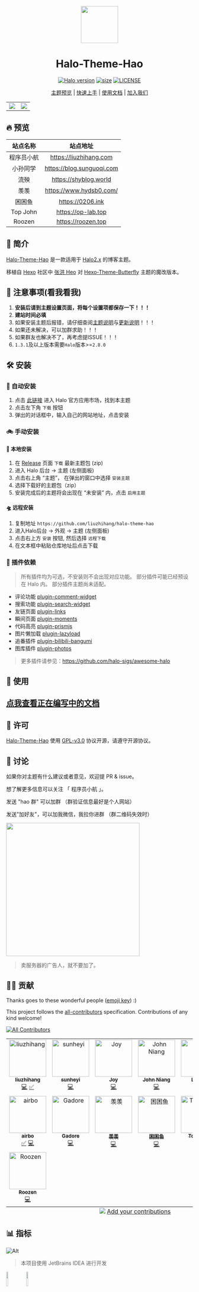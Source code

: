 <div align="center">
<!-- 主题Logo -->
<img width="100px" src="https://liuzhihang.com/upload/logo.png">
<!-- 主题名称 -->
<h1>Halo-Theme-Hao</h1>
<!-- 主题徽章 -->
<p align="center">
  <!-- halo版本 -->
  <a href="https://github.com/halo-dev/halo"><img alt="Halo version" src="https://img.shields.io/badge/halo-2.0%2B-blue" /></a>
  <!-- 下载总数 -->
  <a href="https://github.com/liuzhihang/halo-theme-hao/releases"><img alt="size" src="https://img.shields.io/github/downloads/liuzhihang/halo-theme-hao/total.svg?style=flat-square""/></a>
  <!-- 许可协议 -->
  <a href="./LICENSE"><img alt="LICENSE" src="https://img.shields.io/badge/license-GPL-yellow.svg"></a>
</p>
<!-- 快捷导航 -->
<p align="center">

[主题预览](#-预览) | [快速上手](#-安装) | [使用文档](https://docs.liuzhihang.com) | [加入我们](#-讨论)

</p>
</div>

<!-- 主题预览图 -->
<table>
  <tr>
    <td>
      <img src="https://liuzhihang.com/upload/hao_white.jpg"/>
    </td>
    <td>
      <img src="https://liuzhihang.com/upload/hao_dark.jpg"/>
    </td>
  </tr>
</table>

## 🔥 预览

|   站点名称   |           站点地址            |
|:--------:|:-------------------------:|
|  程序员小航   |  https://liuzhihang.com   |
|   小孙同学   | https://blog.sunguoqi.com |
|    流殃    |   https://shyblog.world   |
|    羡羡    |  https://www.hydsb0.com/  |
|   困困鱼    |     https://0206.ink      |
| Top John |    https://op-lab.top     |
|  Roozen  |    https://roozen.top     |

## 👋 简介

[Halo-Theme-Hao](https://github.com/liuzhihang/halo-theme-hao) 是一款适用于 [Halo2.x](https://github.com/halo-dev/halo) 的博客主题。

移植自 [Hexo](https://hexo.io/zh-cn/index.html) 社区中 [张洪 Heo](https://blog.zhheo.com/)
对 [Hexo-Theme-Butterfly](https://github.com/liuzhihang/halo-theme-hao)
主题的魔改版本。

## 🚨 注意事项(看我看我)
1. **安装后请到主题设置页面，将每个设置项都保存一下！！！**
2. **建站时间必填**
3. 如果安装主题后报错，请仔细查阅[主题说明](https://github.com/liuzhihang/halo-theme-hao)与[更新说明](https://github.com/liuzhihang/halo-theme-hao/releases)！！！
4. 如果还未解决，可以加群求助！！！
5. 如果群友也解决不了，再考虑提ISSUE！！！
6. `1.3.1`及以上版本需要`Halo`版本>=`2.8.0`

## 🛠 安装

### 🚗 自动安装

1. 点击 [此链接](https://halo.run/store/apps/app-MgZJX) 进入 Halo 官方应用市场，找到本主题
2. 点击左下角 `下载` 按钮
3. 弹出的对话框中，输入自己的网站地址，点击安装

### 🚲 手动安装

#### 🚂 本地安装

1. 在 [ Release](https://github.com/liuzhihang/halo-theme-hao/releases) 页面 `下载` 最新主题包 (zip) 
2. 进入 Halo 后台 -> 主题 (左侧面板)
3. 点击右上角 “主题”， 在弹出的窗口中选择 `安装主题`
4. 选择下载好的主题包（zip）
5. 安装完成后的主题将会出现在 “未安装” 内，点击 `启用主题`

#### 🛸 远程安装

1. 复制地址 `https://github.com/liuzhihang/halo-theme-hao`
2. 进入Halo后台 -> 外观 -> 主题 (左侧面板)
3. 点击右上方 `安装` 按钮, 然后选择 `远程下载`
4. 在文本框中粘贴仓库地址后点击下载

### 🔌 插件依赖
> 所有插件均为可选，不安装则不会出现对应功能。
> 部分插件可能已经预设在 Halo 内。
> 部分插件主题尚未适配。

- 评论功能 [plugin-comment-widget](https://github.com/halo-sigs/plugin-comment-widget/releases)
- 搜索功能 [plugin-search-widget](https://github.com/halo-sigs/plugin-search-widget/releases)
- 友链页面 [plugin-links](https://github.com/halo-sigs/plugin-links)
- 瞬间页面 [plugin-moments](https://github.com/halo-sigs/plugin-moments) 
- 代码高亮 [plugin-prismjs](https://github.com/liuzhihang/plugin-prismjs)
- 图片懒加载 [plugin-lazyload](https://github.com/liuzhihang/plugin-lazyload)
- 追番插件 [plugin-bilibili-bangumi](https://github.com/Roozenlz/plugin-bilibili-bangumi)
- 图库插件 [plugin-photos](https://github.com/halo-sigs/plugin-photos)

> 更多插件请参见：https://github.com/halo-sigs/awesome-halo

## 📝 使用

## [点我查看正在编写中的文档](https://docs.liuzhihang.com)

## 🔐 许可

[Halo-Theme-Hao](https://github.com/liuzhihang/halo-theme-hao) 使用 [GPL-v3.0](./LICENSE) 协议开源，请遵守开源协议。

## 💬 讨论

如果你对主题有什么建议或者意见，欢迎提 PR & issue。

想了解更多信息可以关注 「 程序员小航 」。

发送 "hao 群" 可以加群 （群验证信息最好是个人网站）

发送"加好友"，可以加我微信，我拉你进群 （群二维码失效时）

<img width="360" src="https://liuzhihang.com/themes/theme-hao/assets/images/wechat/wechat1.png" />

> 卖服务器的广告人，就不要加了。

## 👨‍💻 贡献

Thanks goes to these wonderful people ([emoji key](https://allcontributors.org/docs/en/emoji-key)) :)

This project follows the [all-contributors](https://github.com/all-contributors/all-contributors) specification. Contributions of any kind welcome!

<!-- ALL-CONTRIBUTORS-BADGE:START - Do not remove or modify this section -->
[![All Contributors](https://img.shields.io/badge/all_contributors-13-orange.svg?style=flat-square)](#contributors-)
<!-- ALL-CONTRIBUTORS-BADGE:END -->

<!-- ALL-CONTRIBUTORS-LIST:START - Do not remove or modify this section -->
<!-- prettier-ignore-start -->
<!-- markdownlint-disable -->
<table>
  <tbody>
    <tr>
      <td align="center" valign="top" width="16.66%"><a href="https://liuzhihang.com/"><img src="https://avatars.githubusercontent.com/u/26057042?v=4?s=100" width="100px;" alt="liuzhihang"/><br /><sub><b>liuzhihang</b></sub></a><br /><a href="https://github.com/liuzhihang/halo-theme-hao/commits?author=liuzhihang" title="Code">💻</a> <a href="#tutorial-liuzhihang" title="Tutorials">✅</a></td>
      <td align="center" valign="top" width="16.66%"><a href="https://shyblog.world/"><img src="https://avatars.githubusercontent.com/u/50973219?v=4?s=100" width="100px;" alt="sunheyi"/><br /><sub><b>sunheyi</b></sub></a><br /><a href="https://github.com/liuzhihang/halo-theme-hao/commits?author=shy-share" title="Code">💻</a></td>
      <td align="center" valign="top" width="16.66%"><a href="https://github.com/Joydevelop"><img src="https://avatars.githubusercontent.com/u/79132319?v=4?s=100" width="100px;" alt="Joy"/><br /><sub><b>Joy</b></sub></a><br /><a href="https://github.com/liuzhihang/halo-theme-hao/commits?author=Joydevelop" title="Code">💻</a></td>
      <td align="center" valign="top" width="16.66%"><a href="https://johnniang.me"><img src="https://avatars.githubusercontent.com/u/16865714?v=4?s=100" width="100px;" alt="John Niang"/><br /><sub><b>John Niang</b></sub></a><br /><a href="https://github.com/liuzhihang/halo-theme-hao/commits?author=JohnNiang" title="Code">💻</a></td>
      <td align="center" valign="top" width="16.66%"><a href="https://lanbinovo.cn"><img src="https://avatars.githubusercontent.com/u/62149873?v=4?s=100" width="100px;" alt="Lanbin"/><br /><sub><b>Lanbin</b></sub></a><br /><a href="#tutorial-lanbinshijie" title="Tutorials">✅</a></td>
      <td align="center" valign="top" width="16.66%"><a href="https://blog.sunguoqi.com/"><img src="https://avatars.githubusercontent.com/u/79169717?v=4?s=100" width="100px;" alt="小孙同学"/><br /><sub><b>小孙同学</b></sub></a><br /><a href="#tutorial-sun0225SUN" title="Tutorials">✅</a> <a href="https://github.com/liuzhihang/halo-theme-hao/commits?author=sun0225SUN" title="Code">💻</a></td>
    </tr>
    <tr>
      <td align="center" valign="top" width="16.66%"><a href="http://airbozh.cn"><img src="https://avatars.githubusercontent.com/u/50261327?v=4?s=100" width="100px;" alt="airbo"/><br /><sub><b>airbo</b></sub></a><br /><a href="#tutorial-AirboZH" title="Tutorials">✅</a> <a href="https://github.com/liuzhihang/halo-theme-hao/commits?author=AirboZH" title="Code">💻</a></td>
      <td align="center" valign="top" width="16.66%"><a href="https://github.com/gadore"><img src="https://avatars.githubusercontent.com/u/18081104?v=4?s=100" width="100px;" alt="Gadore"/><br /><sub><b>Gadore</b></sub></a><br /><a href="https://github.com/liuzhihang/halo-theme-hao/commits?author=gadore" title="Code">💻</a></td>
      <td align="center" valign="top" width="16.66%"><a href="https://www.hydsb0.com"><img src="https://avatars.githubusercontent.com/u/64968400?v=4?s=100" width="100px;" alt="羡羡"/><br /><sub><b>羡羡</b></sub></a><br /><a href="https://github.com/liuzhihang/halo-theme-hao/commits?author=xyhcode" title="Code">💻</a></td>
      <td align="center" valign="top" width="16.66%"><a href="https://github.com/chengzhongxue"><img src="https://avatars.githubusercontent.com/u/89380218?v=4?s=100" width="100px;" alt="困困鱼"/><br /><sub><b>困困鱼</b></sub></a><br /><a href="https://github.com/liuzhihang/halo-theme-hao/commits?author=chengzhongxue" title="Code">💻</a></td>
      <td align="center" valign="top" width="16.66%"><a href="https://op-lab.top"><img src="https://avatars.githubusercontent.com/u/7914367?v=4?s=100" width="100px;" alt="Top John"/><br /><sub><b>Top John</b></sub></a><br /><a href="https://github.com/liuzhihang/halo-theme-hao/commits?author=TopJohn" title="Code">💻</a></td>
      <td align="center" valign="top" width="16.66%"><a href="https://khbit.cn"><img src="https://avatars.githubusercontent.com/u/72146468?v=4?s=100" width="100px;" alt="BugJi"/><br /><sub><b>BugJi</b></sub></a><br /><a href="https://github.com/liuzhihang/halo-theme-hao/commits?author=daizihan233" title="Code">💻</a></td>
    </tr>
    <tr>
      <td align="center" valign="top" width="16.66%"><a href="http://roozen.top"><img src="https://avatars.githubusercontent.com/u/93673944?v=4?s=100" width="100px;" alt="Roozen"/><br /><sub><b>Roozen</b></sub></a><br /><a href="https://github.com/liuzhihang/halo-theme-hao/commits?author=Roozenlz" title="Code">💻</a></td>
    </tr>
  </tbody>
  <tfoot>
    <tr>
      <td align="center" size="13px" colspan="6">
        <img src="https://raw.githubusercontent.com/all-contributors/all-contributors-cli/1b8533af435da9854653492b1327a23a4dbd0a10/assets/logo-small.svg">
          <a href="https://all-contributors.js.org/docs/en/bot/usage">Add your contributions</a>
        </img>
      </td>
    </tr>
  </tfoot>
</table>

<!-- markdownlint-restore -->
<!-- prettier-ignore-end -->

<!-- ALL-CONTRIBUTORS-LIST:END -->

## 📊 指标

![Alt](https://repobeats.axiom.co/api/embed/7cb154a9a3fe9cda4fe1a982bdd20adb760edf20.svg "Repobeats analytics image")

> 本项目使用 JetBrains IDEA 进行开发

<a href="https://www.jetbrains.com/?from=Toolkit"><img src="https://cdn.jsdelivr.net/gh/liuzhihang/oss/pic/article/jetbrains-logo-MrNwcp.png" width="10%" height="10%"></a>
<a href="https://www.jetbrains.com/?from=Toolkit"><img src="https://cdn.jsdelivr.net/gh/liuzhihang/oss/pic/article/idea-logo-XpnqgG.png" width="10%" height="10%"> </a>






